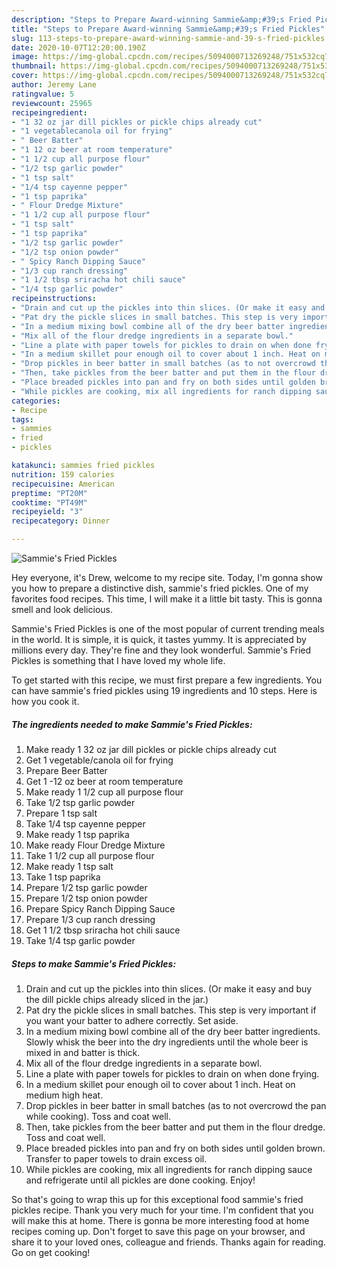 ```yaml
---
description: "Steps to Prepare Award-winning Sammie&amp;#39;s Fried Pickles"
title: "Steps to Prepare Award-winning Sammie&amp;#39;s Fried Pickles"
slug: 113-steps-to-prepare-award-winning-sammie-and-39-s-fried-pickles
date: 2020-10-07T12:20:00.190Z
image: https://img-global.cpcdn.com/recipes/5094000713269248/751x532cq70/sammies-fried-pickles-recipe-main-photo.jpg
thumbnail: https://img-global.cpcdn.com/recipes/5094000713269248/751x532cq70/sammies-fried-pickles-recipe-main-photo.jpg
cover: https://img-global.cpcdn.com/recipes/5094000713269248/751x532cq70/sammies-fried-pickles-recipe-main-photo.jpg
author: Jeremy Lane
ratingvalue: 5
reviewcount: 25965
recipeingredient:
- "1 32 oz jar dill pickles or pickle chips already cut"
- "1 vegetablecanola oil for frying"
- " Beer Batter"
- "1 12 oz beer at room temperature"
- "1 1/2 cup all purpose flour"
- "1/2 tsp garlic powder"
- "1 tsp salt"
- "1/4 tsp cayenne pepper"
- "1 tsp paprika"
- " Flour Dredge Mixture"
- "1 1/2 cup all purpose flour"
- "1 tsp salt"
- "1 tsp paprika"
- "1/2 tsp garlic powder"
- "1/2 tsp onion powder"
- " Spicy Ranch Dipping Sauce"
- "1/3 cup ranch dressing"
- "1 1/2 tbsp sriracha hot chili sauce"
- "1/4 tsp garlic powder"
recipeinstructions:
- "Drain and cut up the pickles into thin slices. (Or make it easy and buy the dill pickle chips already sliced in the jar.)"
- "Pat dry the pickle slices in small batches. This step is very important if you want your batter to adhere correctly. Set aside."
- "In a medium mixing bowl combine all of the dry beer batter ingredients.  Slowly whisk the beer into the dry ingredients until the whole beer is mixed in and batter is thick."
- "Mix all of the flour dredge ingredients in a separate bowl."
- "Line a plate with paper towels for pickles to drain on when done frying."
- "In a medium skillet pour enough oil to cover about 1 inch. Heat on medium high heat."
- "Drop pickles in beer batter in small batches (as to not overcrowd the pan while cooking). Toss and coat well."
- "Then, take pickles from the beer batter and put them in the flour dredge. Toss and coat well."
- "Place breaded pickles into pan and fry on both sides until golden brown. Transfer to paper towels to drain excess oil."
- "While pickles are cooking, mix all ingredients for ranch dipping sauce and refrigerate until all pickles are done cooking. Enjoy!"
categories:
- Recipe
tags:
- sammies
- fried
- pickles

katakunci: sammies fried pickles 
nutrition: 159 calories
recipecuisine: American
preptime: "PT20M"
cooktime: "PT49M"
recipeyield: "3"
recipecategory: Dinner

---
```



![Sammie&#39;s Fried Pickles](https://img-global.cpcdn.com/recipes/5094000713269248/751x532cq70/sammies-fried-pickles-recipe-main-photo.jpg)

Hey everyone, it's Drew, welcome to my recipe site. Today, I'm gonna show you how to prepare a distinctive dish, sammie&#39;s fried pickles. One of my favorites food recipes. This time, I will make it a little bit tasty. This is gonna smell and look delicious.



Sammie&#39;s Fried Pickles is one of the most popular of current trending meals in the world. It is simple, it is quick, it tastes yummy. It is appreciated by millions every day. They're fine and they look wonderful. Sammie&#39;s Fried Pickles is something that I have loved my whole life.


To get started with this recipe, we must first prepare a few ingredients. You can have sammie&#39;s fried pickles using 19 ingredients and 10 steps. Here is how you cook it.

<!--inarticleads1-->

##### The ingredients needed to make Sammie&#39;s Fried Pickles:

1. Make ready 1 32 oz jar dill pickles or pickle chips already cut
1. Get 1 vegetable/canola oil for frying
1. Prepare  Beer Batter
1. Get 1 -12 oz beer at room temperature
1. Make ready 1 1/2 cup all purpose flour
1. Take 1/2 tsp garlic powder
1. Prepare 1 tsp salt
1. Take 1/4 tsp cayenne pepper
1. Make ready 1 tsp paprika
1. Make ready  Flour Dredge Mixture
1. Take 1 1/2 cup all purpose flour
1. Make ready 1 tsp salt
1. Take 1 tsp paprika
1. Prepare 1/2 tsp garlic powder
1. Prepare 1/2 tsp onion powder
1. Prepare  Spicy Ranch Dipping Sauce
1. Prepare 1/3 cup ranch dressing
1. Get 1 1/2 tbsp sriracha hot chili sauce
1. Take 1/4 tsp garlic powder




<!--inarticleads2-->

##### Steps to make Sammie&#39;s Fried Pickles:

1. Drain and cut up the pickles into thin slices. (Or make it easy and buy the dill pickle chips already sliced in the jar.)
1. Pat dry the pickle slices in small batches. This step is very important if you want your batter to adhere correctly. Set aside.
1. In a medium mixing bowl combine all of the dry beer batter ingredients.  Slowly whisk the beer into the dry ingredients until the whole beer is mixed in and batter is thick.
1. Mix all of the flour dredge ingredients in a separate bowl.
1. Line a plate with paper towels for pickles to drain on when done frying.
1. In a medium skillet pour enough oil to cover about 1 inch. Heat on medium high heat.
1. Drop pickles in beer batter in small batches (as to not overcrowd the pan while cooking). Toss and coat well.
1. Then, take pickles from the beer batter and put them in the flour dredge. Toss and coat well.
1. Place breaded pickles into pan and fry on both sides until golden brown. Transfer to paper towels to drain excess oil.
1. While pickles are cooking, mix all ingredients for ranch dipping sauce and refrigerate until all pickles are done cooking. Enjoy!




So that's going to wrap this up for this exceptional food sammie&#39;s fried pickles recipe. Thank you very much for your time. I'm confident that you will make this at home. There is gonna be more interesting food at home recipes coming up. Don't forget to save this page on your browser, and share it to your loved ones, colleague and friends. Thanks again for reading. Go on get cooking!
